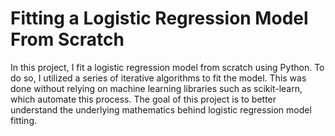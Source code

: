 # Fitting a Logistic Regression Model From Scratch

In this project, I fit a logistic regression model from scratch using Python. To do so, I utilized a series of iterative algorithms to fit the model. This was done without relying on machine learning libraries such as scikit-learn, which automate this process. The goal of this project is to better understand the underlying mathematics behind logistic regression model fitting.



